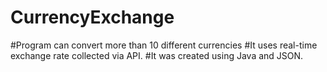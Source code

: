# CurrencyExchange

#Program can convert more than 10 different currencies 
#It uses real-time exchange rate collected via API.
#It was created using Java and JSON.
